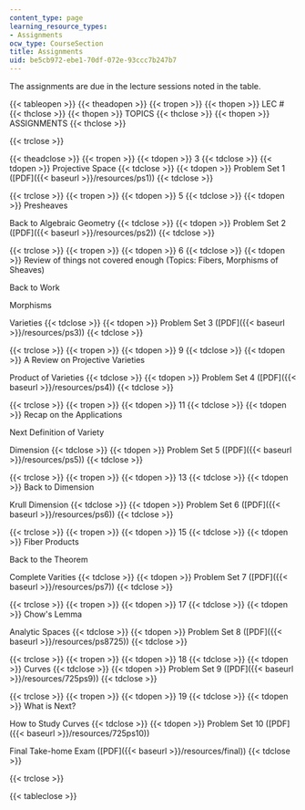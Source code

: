 ```yaml
---
content_type: page
learning_resource_types:
- Assignments
ocw_type: CourseSection
title: Assignments
uid: be5cb972-ebe1-70df-072e-93ccc7b247b7
---
```


The assignments are due in the lecture sessions noted in the table.

{{< tableopen >}}
{{< theadopen >}}
{{< tropen >}}
{{< thopen >}}
LEC #
{{< thclose >}}
{{< thopen >}}
TOPICS
{{< thclose >}}
{{< thopen >}}
ASSIGNMENTS
{{< thclose >}}

{{< trclose >}}

{{< theadclose >}}
{{< tropen >}}
{{< tdopen >}}
3
{{< tdclose >}}
{{< tdopen >}}
Projective Space
{{< tdclose >}}
{{< tdopen >}}
Problem Set 1 ([PDF]({{< baseurl >}}/resources/ps1))
{{< tdclose >}}

{{< trclose >}}
{{< tropen >}}
{{< tdopen >}}
5
{{< tdclose >}}
{{< tdopen >}}
Presheaves  
  
Back to Algebraic Geometry
{{< tdclose >}}
{{< tdopen >}}
Problem Set 2 ([PDF]({{< baseurl >}}/resources/ps2))
{{< tdclose >}}

{{< trclose >}}
{{< tropen >}}
{{< tdopen >}}
6
{{< tdclose >}}
{{< tdopen >}}
Review of things not covered enough (Topics: Fibers, Morphisms of Sheaves)  
  
Back to Work  
  
Morphisms  
  
Varieties
{{< tdclose >}}
{{< tdopen >}}
Problem Set 3 ([PDF]({{< baseurl >}}/resources/ps3))
{{< tdclose >}}

{{< trclose >}}
{{< tropen >}}
{{< tdopen >}}
9
{{< tdclose >}}
{{< tdopen >}}
A Review on Projective Varieties  
  
Product of Varieties
{{< tdclose >}}
{{< tdopen >}}
Problem Set 4 ([PDF]({{< baseurl >}}/resources/ps4))
{{< tdclose >}}

{{< trclose >}}
{{< tropen >}}
{{< tdopen >}}
11
{{< tdclose >}}
{{< tdopen >}}
Recap on the Applications  
  
Next Definition of Variety  
  
Dimension
{{< tdclose >}}
{{< tdopen >}}
Problem Set 5 ([PDF]({{< baseurl >}}/resources/ps5))
{{< tdclose >}}

{{< trclose >}}
{{< tropen >}}
{{< tdopen >}}
13
{{< tdclose >}}
{{< tdopen >}}
Back to Dimension  
  
Krull Dimension
{{< tdclose >}}
{{< tdopen >}}
Problem Set 6 ([PDF]({{< baseurl >}}/resources/ps6))
{{< tdclose >}}

{{< trclose >}}
{{< tropen >}}
{{< tdopen >}}
15
{{< tdclose >}}
{{< tdopen >}}
Fiber Products  
  
Back to the Theorem  
  
Complete Varities
{{< tdclose >}}
{{< tdopen >}}
Problem Set 7 ([PDF]({{< baseurl >}}/resources/ps7))
{{< tdclose >}}

{{< trclose >}}
{{< tropen >}}
{{< tdopen >}}
17
{{< tdclose >}}
{{< tdopen >}}
Chow's Lemma  
  
Analytic Spaces
{{< tdclose >}}
{{< tdopen >}}
Problem Set 8 ([PDF]({{< baseurl >}}/resources/ps8725))
{{< tdclose >}}

{{< trclose >}}
{{< tropen >}}
{{< tdopen >}}
18
{{< tdclose >}}
{{< tdopen >}}
Curves
{{< tdclose >}}
{{< tdopen >}}
Problem Set 9 ([PDF]({{< baseurl >}}/resources/725ps9))
{{< tdclose >}}

{{< trclose >}}
{{< tropen >}}
{{< tdopen >}}
19
{{< tdclose >}}
{{< tdopen >}}
What is Next?  
  
How to Study Curves
{{< tdclose >}}
{{< tdopen >}}
Problem Set 10 ([PDF]({{< baseurl >}}/resources/725ps10))  
  
Final Take-home Exam ([PDF]({{< baseurl >}}/resources/final))
{{< tdclose >}}

{{< trclose >}}

{{< tableclose >}}